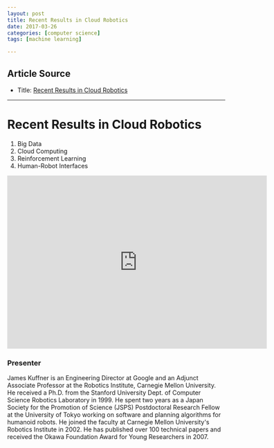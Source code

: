 ```yaml
---
layout: post
title: Recent Results in Cloud Robotics
date: 2017-03-26
categories: [computer science]
tags: [machine learning]

---
```


## Article Source
* Title: [Recent Results in Cloud Robotics](https://www.youtube.com/watch?v=nIw6SAisSFw)

---


Recent Results in Cloud Robotics 
==============

1. Big Data
2. Cloud Computing
3. Reinforcement Learning
4. Human-Robot Interfaces


<iframe width="600" height="400" src="https://www.youtube.com/embed/nIw6SAisSFw" frameborder="0" allowfullscreen></iframe>


### Presenter

James Kuffner is an Engineering Director at Google and an Adjunct Associate Professor at the Robotics Institute, Carnegie Mellon University. He received a Ph.D. from the Stanford University Dept. of Computer Science Robotics Laboratory in 1999. He spent two years as a Japan Society for the Promotion of Science (JSPS) Postdoctoral Research Fellow at the University of Tokyo working on software and planning algorithms for humanoid robots. He joined the faculty at Carnegie Mellon University's Robotics Institute in 2002. He has published over 100 technical papers and received the Okawa Foundation Award for Young Researchers in 2007.